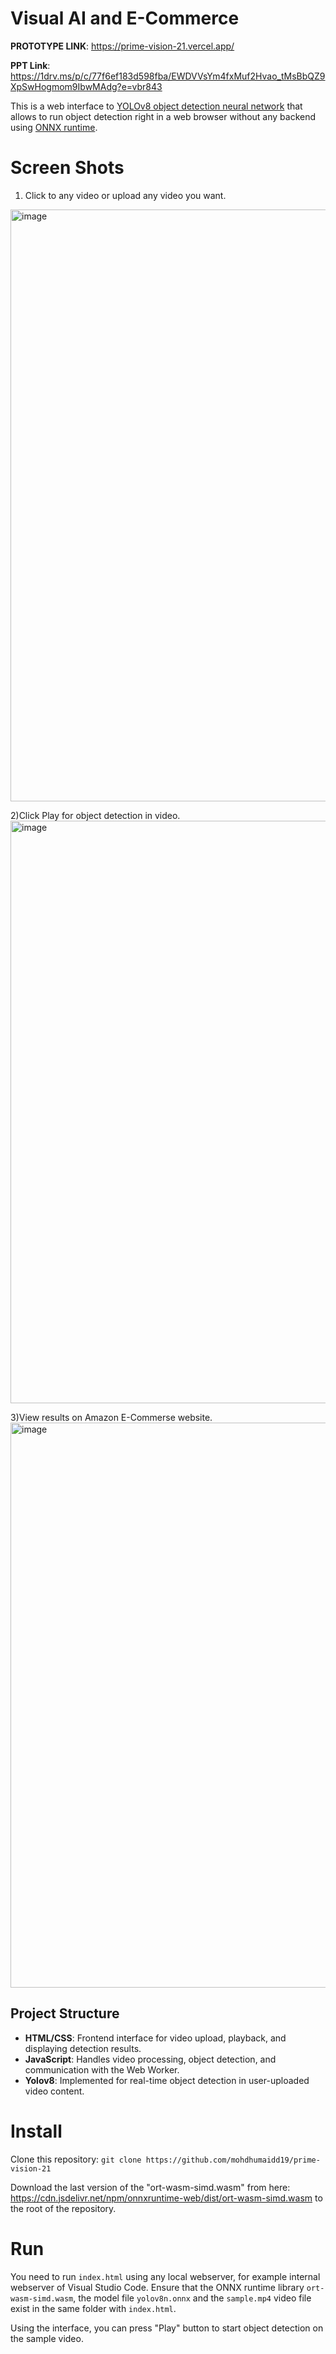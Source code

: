 # Visual AI and E-Commerce

**PROTOTYPE LINK**: https://prime-vision-21.vercel.app/

**PPT Link**: https://1drv.ms/p/c/77f6ef183d598fba/EWDVVsYm4fxMuf2Hvao_tMsBbQZ9XpSwHogmom9IbwMAdg?e=vbr843


This is a web interface to [YOLOv8 object detection neural network](https://ultralytics.com/yolov8) that allows to run object detection right in a web browser without any backend using [ONNX runtime](https://onnxruntime.ai/).

# Screen Shots
1) Click to any video or upload any video you want.
<img width="947" alt="image" src="https://github.com/mohdhumaidd19/prime-vision-21/assets/139005276/de8b479c-1b0f-44a3-b1f3-b08b67d0df8a">

2)Click Play for object detection in video.
<img width="932" alt="image" src="https://github.com/mohdhumaidd19/prime-vision-21/assets/139005276/4a98496a-5d6c-4157-bbc6-722fcf136857">  

3)View results on Amazon E-Commerse website.
<img width="904" alt="image" src="https://github.com/mohdhumaidd19/prime-vision-21/assets/139005276/e398888c-23ee-405d-b8e6-9961c6c54f2f">

## Project Structure

- **HTML/CSS**: Frontend interface for video upload, playback, and displaying detection results.
- **JavaScript**: Handles video processing, object detection, and communication with the Web Worker.
- **Yolov8**: Implemented for real-time object detection in user-uploaded video content.

# Install

Clone this repository: `git clone https://github.com/mohdhumaidd19/prime-vision-21`

Download the last version of the "ort-wasm-simd.wasm" from here: https://cdn.jsdelivr.net/npm/onnxruntime-web/dist/ort-wasm-simd.wasm to the root of the repository.

# Run

You need to run `index.html` using any local webserver, for example internal webserver of Visual Studio Code. Ensure that 
the ONNX runtime library `ort-wasm-simd.wasm`, the model file `yolov8n.onnx` and the `sample.mp4` video file exist in the same folder with `index.html`.

Using the interface, you can press "Play" button to start object detection on the sample video. 


